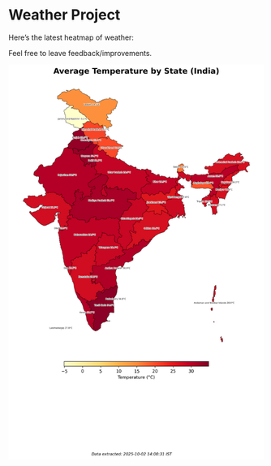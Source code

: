 # Weather Project

Here’s the latest heatmap of weather:

Feel free to leave feedback/improvements.

![India Heatmap](docs/assets/india_heatmap.png?v=DE3829)
